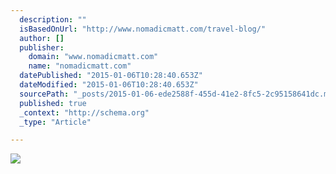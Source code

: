 ```yaml
---
  description: ""
  isBasedOnUrl: "http://www.nomadicmatt.com/travel-blog/"
  author: []
  publisher: 
    domain: "www.nomadicmatt.com"
    name: "nomadicmatt.com"
  datePublished: "2015-01-06T10:28:40.653Z"
  dateModified: "2015-01-06T10:28:40.653Z"
  sourcePath: "_posts/2015-01-06-ede2588f-455d-41e2-8fc5-2c95158641dc.md"
  published: true
  _context: "http://schema.org"
  _type: "Article"

---
```

![](http://media.nomadicmatt.com/bestofvi4.jpg)
